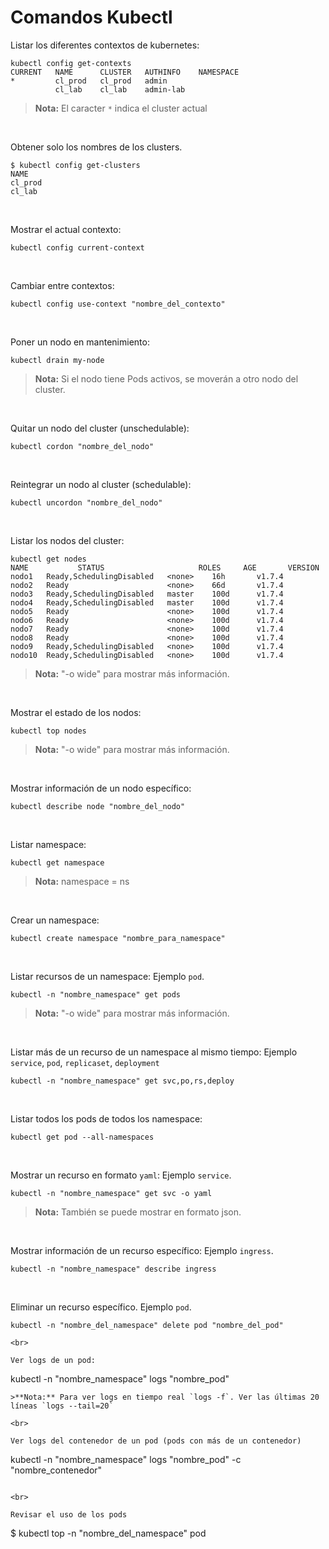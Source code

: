 # Comandos Kubectl


Listar los diferentes contextos de kubernetes:
```
kubectl config get-contexts
CURRENT   NAME      CLUSTER   AUTHINFO    NAMESPACE
*         cl_prod   cl_prod   admin
          cl_lab    cl_lab    admin-lab
```
>**Nota:** El caracter `*` indica el cluster actual

<br>

Obtener solo los nombres de los clusters.
```
$ kubectl config get-clusters
NAME
cl_prod
cl_lab
```

<br>

Mostrar el actual contexto:
```
kubectl config current-context
```
<br>

Cambiar entre contextos:
```
kubectl config use-context "nombre_del_contexto"
```
<br>

Poner un nodo en mantenimiento:
```
kubectl drain my-node
```
>**Nota:** Si el nodo tiene Pods activos, se moverán a otro nodo del cluster.

<br>

Quitar un nodo del cluster (unschedulable):
```
kubectl cordon "nombre_del_nodo"
```
<br>

Reintegrar un nodo al cluster (schedulable):
```
kubectl uncordon "nombre_del_nodo"
```
<br>

Listar los nodos del cluster:
```
kubectl get nodes
NAME           STATUS                     ROLES     AGE       VERSION
nodo1   Ready,SchedulingDisabled   <none>    16h       v1.7.4
nodo2   Ready                      <none>    66d       v1.7.4
nodo3   Ready,SchedulingDisabled   master    100d      v1.7.4
nodo4   Ready,SchedulingDisabled   master    100d      v1.7.4
nodo5   Ready                      <none>    100d      v1.7.4
nodo6   Ready                      <none>    100d      v1.7.4
nodo7   Ready                      <none>    100d      v1.7.4
nodo8   Ready                      <none>    100d      v1.7.4
nodo9   Ready,SchedulingDisabled   <none>    100d      v1.7.4
nodo10  Ready,SchedulingDisabled   <none>    100d      v1.7.4
```
>**Nota:** "-o wide" para mostrar más información.

<br>

Mostrar el estado de los nodos:
```
kubectl top nodes
```
>**Nota:** "-o wide" para mostrar más información.

<br>

Mostrar información de un nodo específico:
```
kubectl describe node "nombre_del_nodo"
```
<br>

Listar namespace:
```
kubectl get namespace
```
>**Nota:** namespace = ns

<br>

Crear un namespace:
```
kubectl create namespace "nombre_para_namespace"
```
<br>

Listar recursos de un namespace:
Ejemplo `pod`.
```
kubectl -n "nombre_namespace" get pods
```
>**Nota:** "-o wide" para mostrar más información.

<br>

Listar más de un recurso de un namespace al mismo tiempo:
Ejemplo `service`, `pod`, `replicaset`, `deployment`
```
kubectl -n "nombre_namespace" get svc,po,rs,deploy
```

<br>

Listar todos los pods de todos los namespace:
```
kubectl get pod --all-namespaces
```

<br>

Mostrar un recurso en formato `yaml`:
Ejemplo `service`.
```
kubectl -n "nombre_namespace" get svc -o yaml
```
>**Nota:** También se puede mostrar en formato json.

<br>

Mostrar información de un recurso específico:
Ejemplo `ingress`.
```
kubectl -n "nombre_namespace" describe ingress
```

<br>

Eliminar un recurso específico.
Ejemplo `pod`.
```
kubectl -n "nombre_del_namespace" delete pod "nombre_del_pod"

<br>

Ver logs de un pod:
```
kubectl -n "nombre_namespace" logs "nombre_pod"
```
>**Nota:** Para ver logs en tiempo real `logs -f`. Ver las últimas 20 líneas `logs --tail=20`

<br>

Ver logs del contenedor de un pod (pods con más de un contenedor)
```
kubectl -n "nombre_namespace" logs "nombre_pod" -c "nombre_contenedor"
```

<br>

Revisar el uso de los pods
```
$ kubectl top -n "nombre_del_namespace" pod
```
